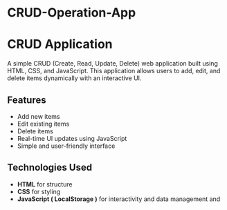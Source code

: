 # CRUD-Operation-App

# CRUD Application

A simple CRUD (Create, Read, Update, Delete) web application built using HTML, CSS, and JavaScript. This application allows users to add, edit, and delete items dynamically with an interactive UI.

## Features
- Add new items
- Edit existing items
- Delete items
- Real-time UI updates using JavaScript
- Simple and user-friendly interface

## Technologies Used
- **HTML** for structure
- **CSS** for styling
- **JavaScript ( LocalStorage )** for interactivity and data management and
